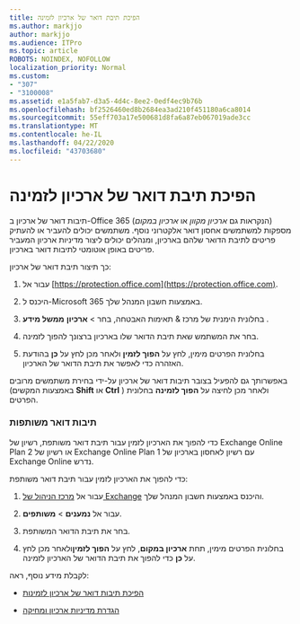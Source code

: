 ```yaml
---
title: הפיכת תיבת דואר של ארכיון לזמינה
ms.author: markjjo
author: markjjo
ms.audience: ITPro
ms.topic: article
ROBOTS: NOINDEX, NOFOLLOW
localization_priority: Normal
ms.custom:
- "307"
- "3100008"
ms.assetid: e1a5fab7-d3a5-4d4c-8ee2-0edf4ec9b76b
ms.openlocfilehash: bf2526460ed8b2684ea3ad210f451180a6ca8014
ms.sourcegitcommit: 55eff703a17e500681d8fa6a87eb067019ade3cc
ms.translationtype: MT
ms.contentlocale: he-IL
ms.lasthandoff: 04/22/2020
ms.locfileid: "43703680"
---
```

# <a name="enable-an-archive-mailbox"></a>הפיכת תיבת דואר של ארכיון לזמינה

תיבות דואר של ארכיון ב-Office 365 (הנקראות גם *ארכיון מקוון* או *ארכיון במקום*) מספקות למשתמשים אחסון דואר אלקטרוני נוסף. משתמשים יכולים להעביר או להעתיק פריטים לתיבת הדואר שלהם בארכיון, ומנהלים יכולים ליצור מדיניות ארכיון המעביר פריטים באופן אוטומטי לתיבות דואר בארכיון.
  
כך תיצור תיבת דואר של ארכיון:
  
1. עבור אל [https://protection.office.com](https://protection.office.com).

2. היכנס ל-Microsoft 365 באמצעות חשבון המנהל שלך.

3. בחלונית הימנית של מרכז &amp; תאימות האבטחה, בחר \> **ארכיון** **ממשל מידע** .

4. בחר את המשתמש שאת תיבת הדואר שלו בארכיון ברצונך להפוך לזמינה.

5. בחלונית הפרטים מימין, לחץ על **הפוך לזמין** ולאחר מכן לחץ על **כן** בהודעת האזהרה כדי לאפשר את תיבת הדואר של הארכיון.

באפשרותך גם להפעיל בצובר תיבות דואר של ארכיון על-ידי בחירת משתמשים מרובים (באמצעות המקשים **Shift** או **Ctrl** ) ולאחר מכן לחיצה על **הפוך לזמינה** בחלונית הפרטים.
  
### <a name="shared-mailboxes"></a>תיבות דואר משותפות

כדי להפוך את הארכיון לזמין עבור תיבת דואר משותפת, רשיון של Exchange Online Plan 2 או רשיון של Exchange Online Plan 1 עם רשיון לאחסון בארכיון של Exchange Online נדרש.  

כדי להפוך את הארכיון לזמין עבור תיבת דואר משותפת:

1. עבור אל [מרכז הניהול של Exchange](https://outlook.office365.com/ecp) והיכנס באמצעות חשבון המנהל שלך.

2. עבור אל **נמענים** > **משותפים**.

3. בחר את תיבת הדואר המשותפת.

4. בחלונית הפרטים מימין, תחת **ארכיון במקום**, לחץ על **הפוך לזמין**ולאחר מכן לחץ על **כן** כדי להפוך את תיבת הדואר של הארכיון לזמינה.

לקבלת מידע נוסף, ראה:
  
- [הפיכת תיבות דואר של ארכיון לזמינות](https://docs.microsoft.com/office365/securitycompliance/enable-archive-mailboxes)

- [הגדרת מדיניות ארכיון ומחיקה](https://docs.microsoft.com//office365/securitycompliance/set-up-an-archive-and-deletion-policy-for-mailboxes)
